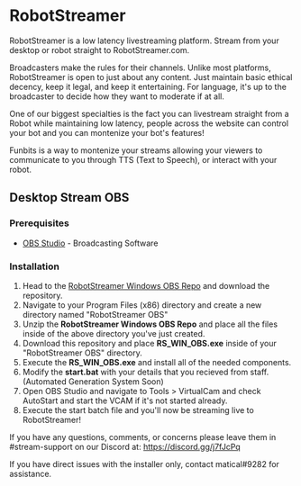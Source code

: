 # RobotStreamer
RobotStreamer is a low latency livestreaming platform. Stream from your desktop or robot straight to RobotStreamer.com.

Broadcasters make the rules for their channels. Unlike most platforms, RobotStreamer is open to just about any content. Just maintain basic ethical decency, keep it legal, and keep it entertaining. For language, it's up to the broadcaster to decide how they want to moderate if at all.

One of our biggest specialties is the fact you can livestream straight from a Robot while maintaining low latency, people across the website can control your bot and you can montenize your bot's features!

Funbits is a way to montenize your streams allowing your viewers to communicate to you through TTS (Text to Speech), or interact with your robot.

## Desktop Stream OBS

### Prerequisites

* [OBS Studio](https://cdn-fastly.obsproject.com/downloads/OBS-Studio-22.0.2-Full-Installer-x64.exe) - Broadcasting Software 

### Installation
1. Head to the [RobotStreamer Windows OBS Repo](https://github.com/robotstreamer/robotstreamer_win_obs) and download the repository.
2. Navigate to your Program Files (x86) directory and create a new directory named "RobotStreamer OBS"
3. Unzip the **RobotStreamer Windows OBS Repo** and place all the files inside of the above directory you've just created.
4. Download this repository and place **RS_WIN_OBS.exe** inside of your "RobotStreamer OBS" directory.
5. Execute the **RS_WIN_OBS.exe** and install all of the needed components.
6. Modify the **start.bat** with your details that you recieved from staff. (Automated Generation System Soon)
7. Open OBS Studio and navigate to Tools > VirtualCam and check AutoStart and start the VCAM if it's not started already.
8. Execute the start batch file and you'll now be streaming live to RobotStreamer!

If you have any questions, comments, or concerns please leave them in #stream-support on our Discord at: https://discord.gg/j7fJcPq

If you have direct issues with the installer only, contact matical#9282 for assistance.
